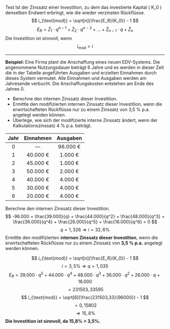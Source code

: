 Test Ist der Zinssatz einer Investition, zu dem das investierte Kapital \( K_0 \) denselben Endwert erbringt, wie die wieder verzinsten Rückflüsse. 
$$ 
i_{\text{mod}} = \sqrt[n]{\frac{E_R}{K_0}} - 1 
$$ $$ 
E_R = \bar{Z}_1 \cdot q^{n-1} + \bar{Z}_2 \cdot q^{n-2} + \ldots + \bar{Z}_{n-1} \cdot q + \bar{Z}_n 
$$ 
Die Investition ist sinnvoll, wenn 
$$
i_{\text{mod}} > i
$$
___
**Beispiel:** Eine Firma plant die Anschaffung eines neuen EDV-Systems. Die angenommene Nutzungsdauer beträgt 6 Jahre und es werden in dieser Zeit die in der Tabelle angeführten Ausgaben und erzielten Einnahmen durch dieses System vermutet. Alle Einnahmen und Ausgaben werden am Jahresende verbucht. Die Anschaffungskosten entstehen am Ende des Jahres 0.

- Berechne den internen Zinssatz dieser Investition.
- Ermittle den modifizierten internen Zinssatz dieser Investition, wenn die erwirtschafteten Rückflüsse nur zu einem Zinssatz von 3,5 % p.a. angelegt werden können.
- Überlege, wie sich der modifizierte interne Zinssatz ändert, wenn der Kalkulationszinssatz 4 % p.a. beträgt.

| Jahr | Einnahmen | Ausgaben |
| :--: | :-------: | :------: |
|  0   |     —     | 96.000 € |
|  1   | 40.000 €  | 1.000 €  |
|  2   | 45.000 €  | 1.000 €  |
|  3   | 50.000 €  | 2.000 €  |
|  4   | 40.000 €  | 4.000 €  |
|  5   | 30.000 €  | 4.000 €  |
|  6   | 20.000 €  | 4.000 €  |

Berechne den internen Zinssatz dieser Investition.
$$
-96.000 + \frac{39.000}{q} + \frac{44.000}{q^2} + \frac{48.000}{q^3} + \frac{36.000}{q^4} + \frac{26.000}{q^5} + \frac{16.000}{q^6} = 0
$$
$$ q = 1,326 \Rightarrow i = 32,6\% $$
Ermittle den modifizierten i**nternen Zinssatz dieser Investition**, wenn die erwirtschafteten Rückflüsse nur zu einem Zinssatz von **3,5 % p.a.** angelegt werden können.

$$ i_{\text{mod}} = \sqrt[n]{\frac{E_R}{K_0}} - 1 $$
$$
i = 3,5\% \Rightarrow q = 1,035
$$
$$
E_R = 39.000 \cdot q^5 + 44.000 \cdot q^4 + 48.000 \cdot q^3 + 36.000 \cdot q^2 + 26.000 \cdot q + 16.000
$$
$$
= 231503,33595
$$
$$ i_{\text{mod}} = \sqrt[6]{\frac{231503,33}{96000}} - 1 $$ $$ = 0,15802 $$ $$ \Rightarrow 15,8\% $$
**Die Investition ist sinnvoll, da 15,8% > 3,5%.**

